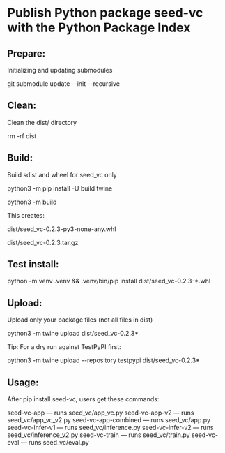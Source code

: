 # Publish Python package seed-vc with the Python Package Index

## Prepare:
Initializing and updating submodules

git submodule update --init --recursive

## Clean:
Clean the dist/ directory

rm -rf dist

## Build:
Build sdist and wheel for seed_vc only

python3 -m pip install -U build twine

python3 -m build

This creates:

dist/seed_vc-0.2.3-py3-none-any.whl

dist/seed_vc-0.2.3.tar.gz

## Test install: 
python -m venv .venv && .venv/bin/pip install dist/seed_vc-0.2.3-*.whl

## Upload:
Upload only your package files (not all files in dist)

python3 -m twine upload dist/seed_vc-0.2.3*

Tip: For a dry run against TestPyPI first:

python3 -m twine upload --repository testpypi dist/seed_vc-0.2.3*

## Usage:
After pip install seed-vc, users get these commands:

seed-vc-app — runs seed_vc/app_vc.py
seed-vc-app-v2 — runs seed_vc/app_vc_v2.py
seed-vc-app-combined — runs seed_vc/app.py
seed-vc-infer-v1 — runs seed_vc/inference.py
seed-vc-infer-v2 — runs seed_vc/inference_v2.py
seed-vc-train — runs seed_vc/train.py
seed-vc-eval — runs seed_vc/eval.py